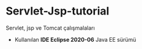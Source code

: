 # Servlet-Jsp-tutorial
Servlet, jsp ve Tomcat çalışmalaları
* Kullanılan **IDE Eclipse 2020-06** Java EE sürümü
